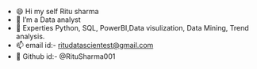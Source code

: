 - 😄 Hi my self Ritu sharma
- 👀 I’m a Data analyst
- 🌱 Experties Python, SQL, PowerBI,Data visulization,
     Data Mining, Trend analysis.
- 📫 email id:- ritudatascientest@gmail.com
- 👋 Github id:- @RituSharma001



<!---
RituSharma001/RituSharma001 is a ✨ special ✨ repository because its `README.md` (this file) appears on your GitHub profile.
You can click the Preview link to take a look at your changes.
--->
